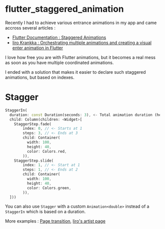 # flutter_staggered_animation

Recently I had to achieve various entrance animations in my app and came accross several articles :

* [Flutter Documentation : Staggered Animations](https://flutter.dev/docs/development/ui/animations/staggered-animations)
* [Iiro Krankka : Orchestrating multiple animations and creating a visual enter animation in Flutter](https://iirokrankka.com/2018/03/14/orchestrating-multiple-animations-into-visual-enter-animation/)

I love how free you are with Flutter animations, but it becomes a real mess as soon as you have multiple coordinated animations.

I ended with a solution that makes it easier to declare such staggered animations, but based on indexes.

# Stagger

```dart
StaggerIn(
  duration: const Duration(seconds: 3), <- Total animation duration (here, each step is 5 / 3 = 1 second)
  child: Column(children: <Widget>[
    StaggerStep.fade(
        index: 0, // <- Starts at 1
        steps: 3, // <- Ends at 3
        child: Container(
          width: 100,
          height: 40,
          color: Colors.red,
        )),
    StaggerStep.slide(
        index: 1, // <- Start at 1
        steps: 1, // <- Ends at 2
        child: Container(
          width: 100,
          height: 40,
          color: Colors.green,
        )),
  ]))
```

You can also use `Stagger` with a custom `Animation<double>` instead of a `StaggerIn` which is based on a duration.

More examples : [Page transition](https://github.com/aloisdeniel/flutter_staggered_animation/blob/master/staggered_animation_sample/lib/demos/transition_counter.dart), [Iiro's artist page](https://github.com/aloisdeniel/flutter_staggered_animation/blob/master/staggered_animation_sample/lib/demos/artist_page/ui/artist_detail_page.dart)
